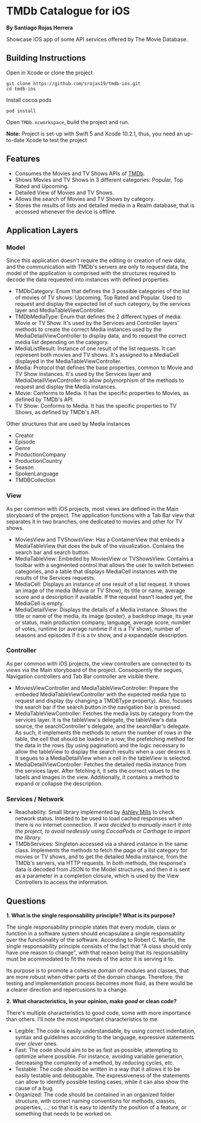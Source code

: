 # TMDb Catalogue for iOS
**By Santiago Rojas Herrera**

Showcase iOS app of some API services offered by The Movie Database.

## Building Instructions
Open in Xcode or clone the project

````
git clone https://github.com/srojas19/tmdb-ios.git
cd tmdb-ios
````
Install cocoa pods
```
pod install
```
Open `TMDb.xcworkspace`, build the project and run.

**Note:** Project is set-up with Swift 5 and Xcode 10.2.1, thus, you need an up-to-date Xcode to test the project



## Features
- Consumes the Movies and TV Shows APIs of [TMDb](https://developers.themoviedb.org/3/).
- Shows Movies and TV Shows in 3 different categories: Popular, Top Rated and Upcoming.
- Detailed View of Movies and TV Shows.
- Allows the search of Movies and TV Shows by category.
- Stores the results of lists and detailed media in a Realm database, that is accessed whenever the device is offline.

## Application Layers

### Model
Since this application doesn't require the editing or creation of new data, and the communication with TMDb's servers are only to request data, the model of the application is comprised with the structures required to decode the data requested into instances with defined properties.

* TMDbCategory: Enum that defines the 3 possible categories of the list of movies of TV shows: Upcoming, Top Rated and Popular. Used to request and display the expected list of such category, by the services layer and MediaTableViewController.
* TMDbMediaType: Enum that defines the 2 different types of media: Movie or TV Show. It's used by the Services and Controller layers' methods to create the correct Media instances used by the MediaDetailViewController to display data, and to request the correct media list depending on the category.
* MediaListResult: Instance of one result of the list requests. It can represent both movies and TV shows. It's assigned to a MediaCell displayed in the MediaTableViewController.
* Media: Protocol that defines the base properties, common to Movie and TV Show instances. It's used by the Services layer and MediaDetailViewController to allow polymorphism of the methods to request and display the Media instances.
* Movie: Conforms to Media. It has the specific properties to Movies, as defined by TMDb's API.
* TV Show: Conforms to Media. It has the specific properties to TV Shows, as defined by TMDb's API.

Other structures that are used by Media instances
* Creator
* Episode
* Genre
* ProductionCompany
* ProductionCountry
* Season
* SpokenLanguage
* TMDBCollection


### View
As per common with iOS projects, most views are defined in the Main storyboard of the project. The application functions with a Tab Bar view that separates it in two branches, one dedicated to movies and other for TV shows.

* MoviesView and TVShowsView: Has a ContainerView that embeds a MediaTableView that does the bulk of the visualization. Contains the search bar and search button.
* MediaTableView: Embeded by MoviesView or TVShowsView. Contains a toolbar with a segmented control that allows the user to switch between categories, and a table that displays MediaCell instances with the results of the Services requests.
* MediaCell: Displays an instance of one result of a list request. It shows an image of the media (Movie or TV Show), its title or name, average score and a description if available. If the request hasn't loaded yet, the MediaCell is empty.
* MediaDetailView: Displays the details of a Media instance. Shows the title or name of the media, its image (poster), a backdrop image, its year or status, main production company, language, average score, number of votes, runtime (or average runtime if it is a TV show), number of seasons and episodes if it is a tv show, and a expandable description.

### Controller
As per common with iOS projects, the view controllers are connected to its views via the Main storyboard of the project. Consequently the segues, Navigation controllers and Tab Bar controller are visible there.

* MoviesViewController and MediaTableViewController: Prepare the embeded MediaTableViewController with the expected media type to request and display (by changing a TMDBType property). Also, focuses the search bar if the search button in the navigation bar is pressed.
* MediaTableViewController: Fetches the media lists by category from the services layer. It is the tableView's delegate, the tableView's data source, the searchController's delegate, and the searchBar's delegate. As such, it implements the methods to return the number of rows in the table, the cell that should be loaded in a row, the prefetching method for the data in the rows (by using pagination) and the logic necessary to allow the tableView to display the search results when a user desires it. It segues to a MediaDetailView when a cell in the tableView is selected.
* MediaDetailViewController: Fetches the detailed media instance from the services layer. After fetching it, it sets the correct values to the labels and images in the view. Additionally, it contains a method to expand or collapse the description.

### Services / Network

* Reachability: Small library implemented by [Ashley Mills](https://github.com/ashleymills/Reachability.swift) to check network status. Inteded to be used to load cached responses when there is no internet connection. *It was decided to manually insert it into the project, to avoid nedlessly using CocoaPods or Carthage to import the library.*
* TMDbServices: Singleton accessed via a shared instance in the same class. Implements the methods to fetch the page of a list category for movies or TV shows, and to get the detailed Media instance, from the TMDb's servers, via HTTP requests. In both methods, the response's data is decoded from JSON to the Model structures, and then it is sent as a parameter in a completion closure, which is used by the View Controllers to access the information.

## Questions

**1. What is the single responsability principle? What is its purpose?**

The single responsability principle states that every module, class or function in a software system should encapsulate a single responsablity over the functionality of the software. According to Robert C. Martin, the single responsability principle consists of the fact that "A class should only have one reason to change", with that reason being that its responsability must be acommodated to fit the needs of the actor it is serving it to.

Its purpose is to promote a cohesive domain of modules and classes, that are more robust when other parts of the domain change. Therefore, the testing and implementation process becomes more fluid, as there would be a clearer direction and repercusions to a change.

**2. What characteristics, in your opinion, make *good* or clean code?**

There's multiple characteristics to good code, some with more importance than others. I'll note the most important characteristics to me.

* Legible: The code is easily understandable, by using correct indentation, syntax and guidelines according to the language, expressive statements over *clever* ones.
* Fast: The code should aim to be as fast as possible, attempting to optimize where possible. For instance, avoiding variable generation, decreasing the complexity of a method, by reducing cycles, etc.
* Testable: The code should be written in a way that it allows it to be easily testable and debbugable. The expressiveness of the statements can allow to identify possible testing cases, while it can also show the cause of a bug.
* Organized: The code should be contained in an organized folder structure, with correct naming conventions for methods, classes, properties, ...; so that it is easy to identify the position of a feature, or something that needs to be worked on.

